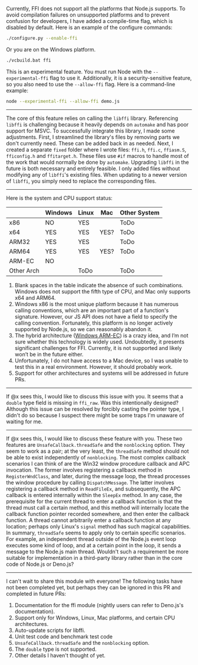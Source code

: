 Currently, FFI does not support all the platforms that Node.js supports.
To avoid compilation failures on unsupported platforms and to prevent confusion for developers,
I have added a compile-time flag, which is disabled by default.
Here is an example of the configure commands:

```bash
./configure.py --enable-ffi
```

Or you are on the Windows platform.

```bash
./vcbuild.bat ffi
```

This is an experimental feature.
You must run Node with the `--experimental-ffi` flag to use it.
Additionally, it is a security-sensitive feature,
so you also need to use the `--allow-ffi` flag.
Here is a command-line example:

```bash
node --experimental-ffi --allow-ffi demo.js
```

---
The core of this feature relies on calling the `libffi` library.
Referencing `libffi` is challenging because it heavily depends on `automake` and has poor support for MSVC.
To successfully integrate this library, I made some adjustments.
First, I streamlined the library's files by removing parts we don't currently need.
These can be added back in as needed.
Next, I created a separate `fixed` folder where I wrote files:
`ffi.h`, `ffi.c`, `ffiasm.S`, `fficonfig.h` and `ffitarget.h`.
These files use `#if` macros to handle most of the work that would normally be done by `automake`.
Upgrading `libffi` in the future is both necessary and entirely feasible.
I only added files without modifying any of `libffi`'s existing files.
When updating to a newer version of `libffi`,
you simply need to replace the corresponding files.

---
Here is the system and CPU support status:

|            | Windows | Linux | Mac  | Other System |
|------------|---------|-------|------|--------------|
| x86        | NO      | YES   |      | ToDo         |
| x64        | YES     | YES   | YES? | ToDo         |
| ARM32      | YES     | YES   |      | ToDo         |
| ARM64      | YES     | YES   | YES? | ToDo         |
| ARM-EC     | NO      |       |      |              |
| Other Arch |         | ToDo  |      | ToDo         |

1. Blank spaces in the table indicate the absence of such combinations.
   Windows does not support the fifth type of CPU,
   and Mac only supports x64 and ARM64.
2. Windows x86 is the most unique platform because it has numerous calling conventions,
   which are an important part of a function's signature.
   However, our JS API does not have a field to specify the calling convention.
   Fortunately, this platform is no longer actively supported by Node.js,
   so we can reasonably abandon it.
3. The hybrid architecture ([Windows ARM-EC](https://learn.microsoft.com/en-us/windows/arm/arm64ec)) is a crazy idea,
   and I’m not sure whether this technology is widely used.
   Undoubtedly, it presents significant challenges for FFI.
   Currently, it is not supported and likely won’t be in the future either.
4. Unfortunately, I do not have access to a Mac device,
   so I was unable to test this in a real environment.
   However, it should probably work.
5. Support for other architectures and systems will be addressed in future PRs.

---
If @x sees this, I would like to discuss this issue with you.
It seems that a `double` type field is missing in `ffi_raw`.
Was this intentionally designed?
Although this issue can be resolved by forcibly casting the pointer type,
I didn't do so because I suspect there might be some traps I'm unaware of waiting for me.

---
If @x sees this, I would like to discuss these feature with you.
These two features are `UnsafeCallback.threadSafe` and the `nonblocking` option.
They seem to work as a pair;
at the very least, the `threadSafe` method should not be able to exist independently of `nonblocking`.
The most complex callback scenarios I can think of
are the Win32 window procedure callback and APC invocation.
The former involves registering a callback method in `RegisterWndClass`,
and later, during the message loop,
the thread processes the window procedure by calling `DispatchMessage`.
The latter involves registering a callback method in `ReadFileEx`,
and subsequently, the APC callback is entered internally within the `SleepEx` method.
In any case, the prerequisite for the current thread to enter a callback function
is that the thread must call a certain method,
and this method will internally locate the callback function pointer recorded somewhere,
and then enter the callback function.
A thread cannot arbitrarily enter a callback function at any location;
perhaps only Linux's `signal` method has such magical capabilities.
In summary, `threadSafe` seems to apply only to certain specific scenarios.
For example, an independent thread outside of the Node.js event loop executes some kind of loop,
and at a certain point in the loop,
it sends a message to the Node.js main thread.
Wouldn't such a requirement be more suitable for implementation
in a third-party library rather than in the core code of Node.js or Deno.js?

---
I can't wait to share this module with everyone!
The following tasks have not been completed yet,
but perhaps they can be ignored in this PR and completed in future PRs:

1. Documentation for the ffi module (nightly users can refer to Deno.js's documentation).
2. Support only for Windows, Linux, Mac platforms, and certain CPU architectures.
3. Auto-update scripts for libffi.
4. Unit test code and benchmark test code
5. `UnsafeCallback.threadSafe` and the `nonblocking` option.
6. The `double` type is not supported.
7. Other details I haven't thought of yet.
